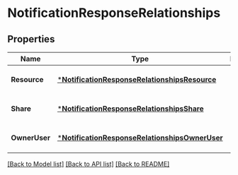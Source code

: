 # NotificationResponseRelationships

## Properties
Name | Type | Description | Notes
------------ | ------------- | ------------- | -------------
**Resource** | [***NotificationResponseRelationshipsResource**](NotificationResponse_relationships_resource.md) |  | [optional] [default to null]
**Share** | [***NotificationResponseRelationshipsShare**](NotificationResponse_relationships_share.md) |  | [optional] [default to null]
**OwnerUser** | [***NotificationResponseRelationshipsOwnerUser**](NotificationResponse_relationships_ownerUser.md) |  | [optional] [default to null]

[[Back to Model list]](../README.md#documentation-for-models) [[Back to API list]](../README.md#documentation-for-api-endpoints) [[Back to README]](../README.md)

